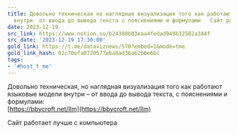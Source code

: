 ```yaml
---
title: Довольно техническая но наглядная визуализация того как работают языковые модели
  внутри  от ввода до вывода текста с пояснениями и формулами   Сайт ра
date: 2023-12-19
src_link: https://www.notion.so/b24380b03eaa4fedad949b32582a344f
src_date: '2023-12-19 17:30:00'
gold_link: https://t.me/dataviznews/570?embed=1&mode=tme
gold_link_hash: 02c70efa0720577eba8ad36a62b6e6bc
tags:
- '#host_t_me'
---
```


Довольно техническая, но наглядная визуализация того как работают  
языковые модели внутри – от ввода до вывода текста, с пояснениями и формулами:  
[https://bbycroft.net/llm](https://bbycroft.net/llm)  
  
Сайт работает лучше с компьютера